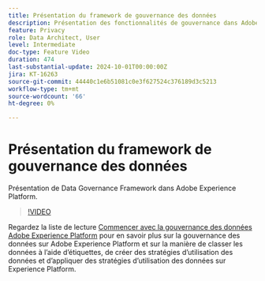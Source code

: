 ```yaml
---
title: Présentation du framework de gouvernance des données
description: Présentation des fonctionnalités de gouvernance dans Adobe Experience Platform.
feature: Privacy
role: Data Architect, User
level: Intermediate
doc-type: Feature Video
duration: 474
last-substantial-update: 2024-10-01T00:00:00Z
jira: KT-16263
source-git-commit: 44440c1e6b51081c0e3f627524c376189d3c5213
workflow-type: tm+mt
source-wordcount: '66'
ht-degree: 0%

---
```



# Présentation du framework de gouvernance des données

Présentation de Data Governance Framework dans Adobe Experience Platform.

>[!VIDEO](https://video.tv.adobe.com/v/29708/?learn=on)

Regardez la liste de lecture [Commencer avec la gouvernance des données Adobe Experience Platform](https://experienceleague.adobe.com/en/playlists/experience-platform-get-started-with-data-governance) pour en savoir plus sur la gouvernance des données sur Adobe Experience Platform et sur la manière de classer les données à l’aide d’étiquettes, de créer des stratégies d’utilisation des données et d’appliquer des stratégies d’utilisation des données sur Experience Platform.
